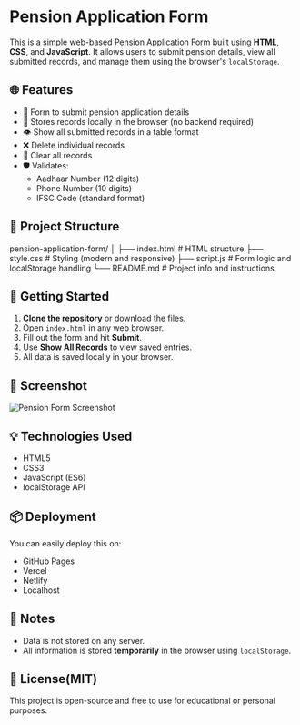 
# Pension Application Form

This is a simple web-based Pension Application Form built using **HTML**, **CSS**, and **JavaScript**. It allows users to submit pension details, view all submitted records, and manage them using the browser's `localStorage`.

## 🌐 Features

- 📝 Form to submit pension application details
- 📄 Stores records locally in the browser (no backend required)
- 👁️ Show all submitted records in a table format
- ❌ Delete individual records
- 🧹 Clear all records
- 🛡️ Validates:
  - Aadhaar Number (12 digits)
  - Phone Number (10 digits)
  - IFSC Code (standard format)

## 📁 Project Structure

pension-application-form/ │ ├── index.html         # HTML structure ├── style.css          # Styling (modern and responsive) ├── script.js          # Form logic and localStorage handling └── README.md          # Project info and instructions


## 🚀 Getting Started

1. **Clone the repository** or download the files.
2. Open `index.html` in any web browser.
3. Fill out the form and hit **Submit**.
4. Use **Show All Records** to view saved entries.
5. All data is saved locally in your browser.

## 📸 Screenshot

![Pension Form Screenshot](shttps://github.com/Raghav335/Pension-Application-Form-/blob/main/application.jpg)  


## 💡 Technologies Used

- HTML5
- CSS3
- JavaScript (ES6)
- localStorage API

## 📦 Deployment

You can easily deploy this on:
- GitHub Pages
- Vercel
- Netlify
- Localhost

## 🔐 Notes

- Data is not stored on any server.
- All information is stored **temporarily** in the browser using `localStorage`.

## 📜 License(MIT)

This project is open-source and free to use for educational or personal purposes.